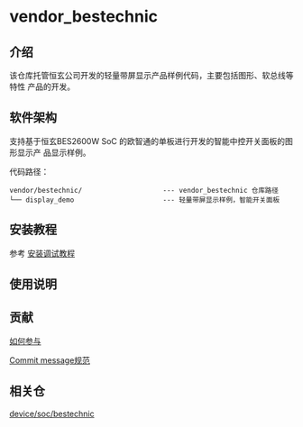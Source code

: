 # vendor_bestechnic

## 介绍

该仓库托管恒玄公司开发的轻量带屏显示产品样例代码，主要包括图形、软总线等特性
产品的开发。

## 软件架构

支持基于恒玄BES2600W SoC 的欧智通的单板进行开发的智能中控开关面板的图形显示产
品显示样例。

代码路径：

```
vendor/bestechnic/                    --- vendor_bestechnic 仓库路径
└── display_demo                      --- 轻量带屏显示样例，智能开关面板
```

## 安装教程

参考 [安装调试教程](https://gitee.com/openharmony-sig/device_soc_bestechnic/blob/master/README.md)

## 使用说明


## 贡献

[如何参与](https://gitee.com/openharmony/docs/blob/HEAD/zh-cn/contribute/%E5%8F%82%E4%B8%8E%E8%B4%A1%E7%8C%AE.md)

[Commit message规范](https://gitee.com/openharmony/device_qemu/wikis/Commit%20message%E8%A7%84%E8%8C%83?sort_id=4042860)

## 相关仓

[device/soc/bestechnic](https://gitee.com/openharmony/device_soc_bestechnic/blob/HEAD/README_zh.md)

